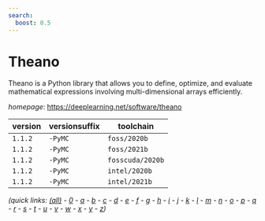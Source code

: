 ```yaml
---
search:
  boost: 0.5
---
```

# Theano

Theano is a Python library that allows you to define, optimize, and evaluate mathematical expressions involving multi-dimensional arrays efficiently.

*homepage*: <https://deeplearning.net/software/theano>

version | versionsuffix | toolchain
--------|---------------|----------
``1.1.2`` | ``-PyMC`` | ``foss/2020b``
``1.1.2`` | ``-PyMC`` | ``foss/2021b``
``1.1.2`` | ``-PyMC`` | ``fosscuda/2020b``
``1.1.2`` | ``-PyMC`` | ``intel/2020b``
``1.1.2`` | ``-PyMC`` | ``intel/2021b``


*(quick links: [(all)](../index.md) - [0](../0/index.md) - [a](../a/index.md) - [b](../b/index.md) - [c](../c/index.md) - [d](../d/index.md) - [e](../e/index.md) - [f](../f/index.md) - [g](../g/index.md) - [h](../h/index.md) - [i](../i/index.md) - [j](../j/index.md) - [k](../k/index.md) - [l](../l/index.md) - [m](../m/index.md) - [n](../n/index.md) - [o](../o/index.md) - [p](../p/index.md) - [q](../q/index.md) - [r](../r/index.md) - [s](../s/index.md) - [t](../t/index.md) - [u](../u/index.md) - [v](../v/index.md) - [w](../w/index.md) - [x](../x/index.md) - [y](../y/index.md) - [z](../z/index.md))*

